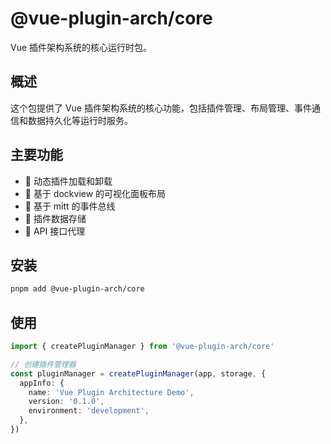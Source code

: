 # @vue-plugin-arch/core

Vue 插件架构系统的核心运行时包。

## 概述

这个包提供了 Vue 插件架构系统的核心功能，包括插件管理、布局管理、事件通信和数据持久化等运行时服务。

## 主要功能

- 🔌 动态插件加载和卸载
- 📐 基于 dockview 的可视化面板布局
- 🔄 基于 mitt 的事件总线
- 💾 插件数据存储
- 🔗 API 接口代理

## 安装

```bash
pnpm add @vue-plugin-arch/core
```

## 使用

```typescript
import { createPluginManager } from '@vue-plugin-arch/core'

// 创建插件管理器
const pluginManager = createPluginManager(app, storage, {
  appInfo: {
    name: 'Vue Plugin Architecture Demo',
    version: '0.1.0',
    environment: 'development',
  },
})
```
